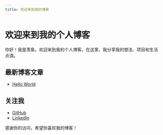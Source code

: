 ```yaml
---
title: 欢迎来到我的博客
---
```


# 欢迎来到我的个人博客

你好！我是羡鱼，欢迎来到我的个人博客。在这里，我分享我的想法、项目和生活点滴。

## 最新博客文章
- [Hello World](/2025/01/03/TEST.html)

## 关注我
- [GitHub](https://github.com/xianyuzinc)
- [LinkedIn](https://linkedin.com/in/你的用户名)

感谢你的访问，希望你喜欢我的博客！
